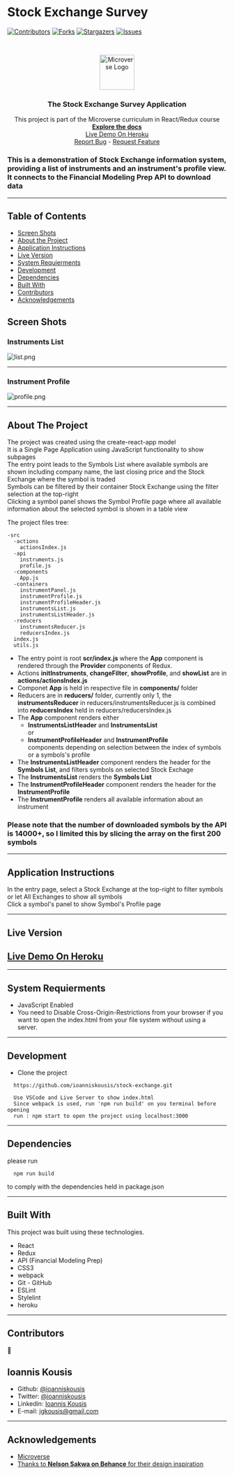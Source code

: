 # Stock Exchange Survey

<!--
*** Thanks for checking out this README Template. If you have a suggestion that would
*** make this better, please fork the repo and create a pull request or simply open
*** an issue with the tag "enhancement".
*** Thanks again! Now go create something AMAZING! :D
-->

<!-- PROJECT SHIELDS -->
<!--
*** I'm using markdown "reference style" links for readability.
*** Reference links are enclosed in brackets [ ] instead of parentheses ( ).
*** See the bottom of this document for the declaration of the reference variables
*** for contributors-url, forks-url, etc. This is an optional, concise syntax you may use.
*** https://www.markdownguide.org/basic-syntax/#reference-style-links
-->

[![Contributors][contributors-shield]][contributors-url]
[![Forks][forks-shield]][forks-url]
[![Stargazers][stars-shield]][stars-url]
[![Issues][issues-shield]][issues-url]

<!-- PROJECT LOGO -->
<br />
<p align="center">
  <a href="https://github.com/ioanniskousis/stock-exchange">
    <img src="src/microverse.png" alt="Microverse Logo" width="80" height="80">
  </a>
  
  <h3 align="center">The Stock Exchange Survey Application</h3>
  
  <p align="center">
    This project is part of the Microverse curriculum in React/Redux course
    <br />
    <a href="https://github.com/ioanniskousis/stock-exchange"><strong>Explore the docs</strong></a>
    <br />
    <a href="https://stock-exchange-jgk.herokuapp.com">Live Demo On Heroku</a>
    <br />
    <a href="https://github.com/ioanniskousis/stock-exchange/issues">Report Bug</a>
    <span> - </span>
    <a href="https://github.com/ioanniskousis/stock-exchange/issues">Request Feature</a>
  </p>
</p>

### This is a demonstration of Stock Exchange information system, providing a list of instruments and an instrument's profile view. It connects to the **Financial Modeling Prep API**  to download data

<hr />

<!-- TABLE OF CONTENTS -->

## Table of Contents

- [Screen Shots](#screen-shots)
- [About the Project](#about-the-project)
- [Application Instructions](#application-instructions)
- [Live Version](#live-version)
- [System Requierments](#system-requierments)
- [Development](#development)
- [Dependencies](#dependencies)
- [Built With](#built-with)
- [Contributors](#contributors)
- [Acknowledgements](#acknowledgements)

## Screen Shots

### Instruments List
<img src="./src/resources/list.png" alt="list.png">
<hr />

### Instrument Profile
<img src="./src/resources/profile.png" alt="profile.png">
<hr />

<!-- ABOUT THE PROJECT -->

## About The Project

The project was created using the create-react-app model  
It is a Single Page Application using JavaScript functionality to show subpages   
The entry point leads to the Symbols List where available symbols are shown including company name, the last closing price and the Stock Exchange where the symbol is traded  
Symbols can be filtered by their container Stock Exchange using the filter selection at the top-right  
Clicking a symbol panel shows the Symbol Profile page where all available information about the selected symbol is shown in a table view  

The project files tree:

```
-src  
  -actions  
    actionsIndex.js  
  -api
    instruments.js  
    profile.js  
  -components  
    App.js  
  -containers  
    instrumentPanel.js  
    instrumentProfile.js  
    instrumentProfileHeader.js  
    instrumentsList.js  
    instrumentsListHeader.js  
  -reducers  
    instrumentsReducer.js  
    reducersIndex.js  
  index.js  
  utils.js  
```
  - The entry point is root **scr/index.js** where the **App** component is rendered through the **Provider** components of Redux. 
  - Actions **initInstruments**, **changeFilter**, **showProfile**, and **showList** are in **actions/actionsIndex.js**  
  - Componet **App** is held in respective file in **components/** folder  
  - Reducers are in **reducers/** folder, currently only 1, the **instrumentsReducer** in reducers/instrumentsReducer.js is combined into **reducersIndex** held in reducers/reducersIndex.js  
  - The **App** component renders either 
    - **InstrumentsListHeader** and **InstrumentsList**  
    or  
    - **InstrumentProfileHeader** and **InstrumentProfile**  
    components depending on selection between the index of symbols or a symbols's profile
  - The **InstrumentsListHeader** component renders the header for the **Symbols List**, and filters symbols on selected Stock Exchage  
  - The **InstrumentsList** renders the **Symbols List**  
  - The **InstrumentProfileHeader** component renders the header for the **InstrumentProfile**  
  - The **InstrumentProfile** renders all available information about an instrument  

### Please note that the number of downloaded symbols by the API is 14000+, so I limited this by slicing the array on the first 200 symbols
<hr/>

<!-- ABOUT THE PROJECT -->

## Application Instructions
  In the entry page, select a Stock Exchange at the top-right to filter symbols or let All Exchanges to show all symbols  
  Click a symbol's panel to show Symbol's Profile page  

<hr/>

## Live Version

## [Live Demo On Heroku](https://stock-exchange-jgk.herokuapp.com)

<hr/>

## System Requierments

- JavaScript Enabled
- You need to Disable Cross-Origin-Restrictions from your browser if you want to open the index.html from your file system without using a server.

<hr/>

## Development

- Clone the project

```
  https://github.com/ioanniskousis/stock-exchange.git

  Use VSCode and Live Server to show index.html
  Since webpack is used, run 'npm run build' on you terminal before opening  
  run : npm start to open the project using localhost:3000  
```

<hr/>

## Dependencies

please run

```
  npm run build
```

to comply with the dependencies held in package.json

<hr/>

## Built With

This project was built using these technologies.

- React
- Redux
- API (Financial Modeling Prep)
- CSS3
- webpack
- Git - GitHub
- ESLint
- Stylelint
- heroku

<hr/>

<!-- CONTACT -->

## Contributors

:bust_in_silhouette:
## Ioannis Kousis

- Github: [@ioanniskousis](https://github.com/ioanniskousis)
- Twitter: [@ioanniskousis](https://twitter.com/ioanniskousis)
- Linkedin: [Ioannis Kousis](https://www.linkedin.com/in/jgkousis)
- E-mail: jgkousis@gmail.com
​
<hr/>
<!-- ACKNOWLEDGEMENTS -->

## Acknowledgements

- [Microverse](https://www.microverse.org/)
- [Thanks to **Nelson Sakwa on Behance** for their design inspiration](https://www.behance.net/sakwadesignstudio)

<!-- MARKDOWN LINKS & IMAGES -->
<!-- https://www.markdownguide.org/basic-syntax/#reference-style-links -->

[contributors-shield]: https://img.shields.io/github/contributors/ioanniskousis/stock-exchange.svg?style=flat-square
[contributors-url]: https://github.com/ioanniskousis/stock-exchange/graphs/contributors
[forks-shield]: https://img.shields.io/github/forks/ioanniskousis/stock-exchange.svg?style=flat-square
[forks-url]: https://github.com/ioanniskousis/stock-exchange/network/members
[stars-shield]: https://img.shields.io/github/stars/ioanniskousis/stock-exchange.svg?style=flat-square
[stars-url]: https://github.com/ioanniskousis/stock-exchange/stargazers
[issues-shield]: https://img.shields.io/github/issues/ioanniskousis/stock-exchange.svg?style=flat-square
[issues-url]: https://github.com/ioanniskousis/stock-exchange/issues
